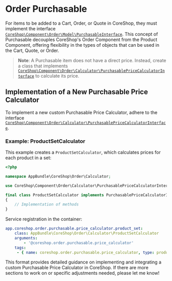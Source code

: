 # Order Purchasable

For items to be added to a Cart, Order, or Quote in CoreShop, they must implement the interface [```CoreShop\Component\Order\Model\PurchasableInterface```](https://github.com/coreshop/CoreShop/blob/master/src/CoreShop/Component/Order/Model/PurchasableInterface.php). This concept of Purchasable decouples CoreShop's Order Component from the Product Component, offering flexibility in the types of objects that can be used in the Cart, Quote, or Order.

> **Note**: A Purchasable item does not have a direct price. Instead, create a class that implements [```CoreShop\Component\Order\Calculator\PurchasablePriceCalculatorInterface```](https://github.com/coreshop/CoreShop/blob/master/src/CoreShop/Component/Order/Calculator/PurchasablePriceCalculatorInterface.php) to calculate its price.

## Implementation of a New Purchasable Price Calculator

To implement a new custom Purchasable Price Calculator, adhere to the interface [```CoreShop\Component\Order\Calculator\PurchasablePriceCalculatorInterface```](https://github.com/coreshop/CoreShop/blob/master/src/CoreShop/Component/Order/Calculator/PurchasablePriceCalculatorInterface.php).

### Example: ProductSetCalculator

This example creates a `ProductSetCalculator`, which calculates prices for each product in a set:

```php
<?php

namespace AppBundle\CoreShop\Order\Calculator;

use CoreShop\Component\Order\Calculator\PurchasablePriceCalculatorInterface;use Pimcore\Model\Product\ProductSet;

final class ProductSetCalculator implements PurchasablePriceCalculatorInterface
{
    // Implementation of methods
}
```

Service registration in the container:

```yml
app.coreshop.order.purchasable.price_calculator.product_set:
    class: AppBundle\CoreShop\Order\Calculator\ProductSetCalculator
    arguments:
        - '@coreshop.order.purchasable.price_calculator'
    tags:
     - { name: coreshop.order.purchasable.price_calculator, type: product_set, priority: 20 }
````

This format provides detailed guidance on implementing and integrating a custom Purchasable Price Calculator in CoreShop. If there are more sections to work on or specific adjustments needed, please let me know!
